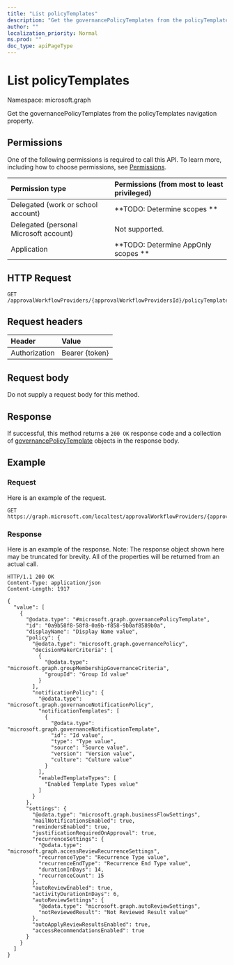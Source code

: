 ```yaml
---
title: "List policyTemplates"
description: "Get the governancePolicyTemplates from the policyTemplates navigation property."
author: ""
localization_priority: Normal
ms.prod: ""
doc_type: apiPageType
---
```


# List policyTemplates

Namespace: microsoft.graph

Get the governancePolicyTemplates from the policyTemplates navigation property.

## Permissions
One of the following permissions is required to call this API. To learn more, including how to choose permissions, see [Permissions](/concepts/permissions-reference.md).

|Permission type|Permissions (from most to least privileged)|
|:---|:---|
|Delegated (work or school account)|**TODO: Determine scopes **|
|Delegated (personal Microsoft account)|Not supported.|
|Application|**TODO: Determine AppOnly scopes **|

## HTTP Request
<!-- {
  "blockType": "ignored"
}
-->
``` http
GET /approvalWorkflowProviders/{approvalWorkflowProvidersId}/policyTemplates
```

## Request headers
|Header|Value|
|:---|:---|
|Authorization|Bearer {token}|

## Request body
Do not supply a request body for this method.

## Response
If successful, this method returns a `200 OK` response code and a collection of [governancePolicyTemplate](../resources/governancepolicytemplate.md) objects in the response body.

## Example

### Request
Here is an example of the request.
<!-- {
  "blockType": "request",
  "name": "get_governancepolicytemplate"
}
-->
``` http
GET https://graph.microsoft.com/localtest/approvalWorkflowProviders/{approvalWorkflowProvidersId}/policyTemplates
```

### Response
Here is an example of the response. Note: The response object shown here may be truncated for brevity. All of the properties will be returned from an actual call.
<!-- {
  "blockType": "response",
  "truncated": true,
  "@odata.type": "collection(microsoft.graph.governancepolicytemplate)"
}
-->
``` http
HTTP/1.1 200 OK
Content-Type: application/json
Content-Length: 1917

{
  "value": [
    {
      "@odata.type": "#microsoft.graph.governancePolicyTemplate",
      "id": "0a9b58f8-58f8-0a9b-f858-9b0af8589b0a",
      "displayName": "Display Name value",
      "policy": {
        "@odata.type": "microsoft.graph.governancePolicy",
        "decisionMakerCriteria": [
          {
            "@odata.type": "microsoft.graph.groupMembershipGovernanceCriteria",
            "groupId": "Group Id value"
          }
        ],
        "notificationPolicy": {
          "@odata.type": "microsoft.graph.governanceNotificationPolicy",
          "notificationTemplates": [
            {
              "@odata.type": "microsoft.graph.governanceNotificationTemplate",
              "id": "Id value",
              "type": "Type value",
              "source": "Source value",
              "version": "Version value",
              "culture": "Culture value"
            }
          ],
          "enabledTemplateTypes": [
            "Enabled Template Types value"
          ]
        }
      },
      "settings": {
        "@odata.type": "microsoft.graph.businessFlowSettings",
        "mailNotificationsEnabled": true,
        "remindersEnabled": true,
        "justificationRequiredOnApproval": true,
        "recurrenceSettings": {
          "@odata.type": "microsoft.graph.accessReviewRecurrenceSettings",
          "recurrenceType": "Recurrence Type value",
          "recurrenceEndType": "Recurrence End Type value",
          "durationInDays": 14,
          "recurrenceCount": 15
        },
        "autoReviewEnabled": true,
        "activityDurationInDays": 6,
        "autoReviewSettings": {
          "@odata.type": "microsoft.graph.autoReviewSettings",
          "notReviewedResult": "Not Reviewed Result value"
        },
        "autoApplyReviewResultsEnabled": true,
        "accessRecommendationsEnabled": true
      }
    }
  ]
}
```

